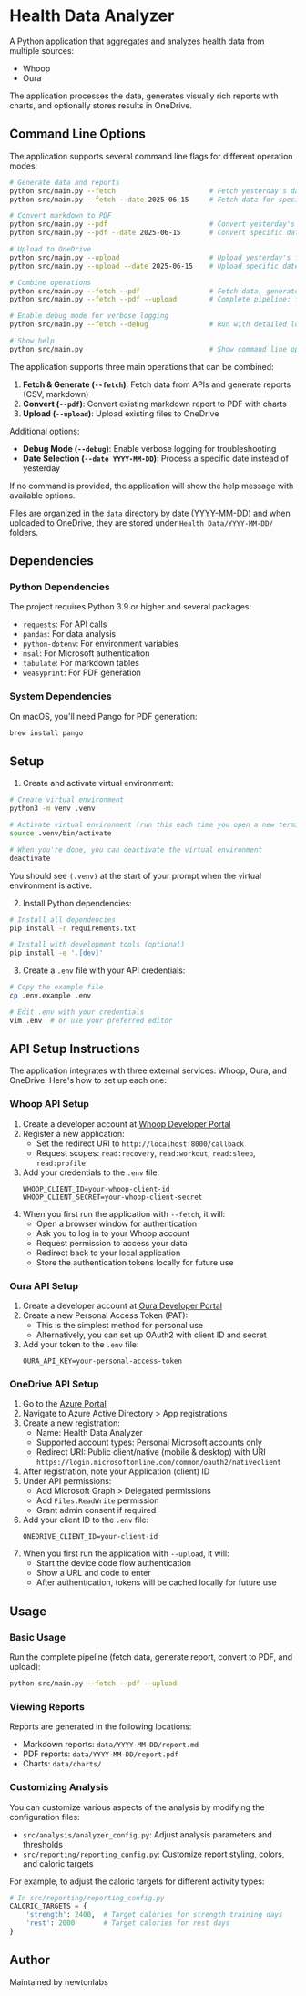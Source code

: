 # Health Data Analyzer

A Python application that aggregates and analyzes health data from multiple sources:
- Whoop
- Oura

The application processes the data, generates visually rich reports with charts, and optionally stores results in OneDrive.

## Command Line Options

The application supports several command line flags for different operation modes:

```bash
# Generate data and reports
python src/main.py --fetch                       # Fetch yesterday's data and generate report
python src/main.py --fetch --date 2025-06-15     # Fetch data for specific date

# Convert markdown to PDF
python src/main.py --pdf                         # Convert yesterday's report to PDF
python src/main.py --pdf --date 2025-06-15       # Convert specific date's report to PDF

# Upload to OneDrive
python src/main.py --upload                      # Upload yesterday's files to OneDrive
python src/main.py --upload --date 2025-06-15    # Upload specific date's files

# Combine operations
python src/main.py --fetch --pdf                 # Fetch data, generate report, and convert to PDF
python src/main.py --fetch --pdf --upload        # Complete pipeline: fetch, generate, convert, and upload

# Enable debug mode for verbose logging
python src/main.py --fetch --debug               # Run with detailed logging

# Show help
python src/main.py                               # Show command line options
```

The application supports three main operations that can be combined:
1. **Fetch & Generate (`--fetch`)**: Fetch data from APIs and generate reports (CSV, markdown)
2. **Convert (`--pdf`)**: Convert existing markdown report to PDF with charts
3. **Upload (`--upload`)**: Upload existing files to OneDrive

Additional options:
- **Debug Mode (`--debug`)**: Enable verbose logging for troubleshooting
- **Date Selection (`--date YYYY-MM-DD`)**: Process a specific date instead of yesterday

If no command is provided, the application will show the help message with available options.

Files are organized in the `data` directory by date (YYYY-MM-DD) and when uploaded to OneDrive, they are stored under `Health Data/YYYY-MM-DD/` folders.

## Dependencies

### Python Dependencies
The project requires Python 3.9 or higher and several packages:
- `requests`: For API calls
- `pandas`: For data analysis
- `python-dotenv`: For environment variables
- `msal`: For Microsoft authentication
- `tabulate`: For markdown tables
- `weasyprint`: For PDF generation

### System Dependencies
On macOS, you'll need Pango for PDF generation:
```bash
brew install pango
```

## Setup

1. Create and activate virtual environment:
```bash
# Create virtual environment
python3 -m venv .venv

# Activate virtual environment (run this each time you open a new terminal)
source .venv/bin/activate

# When you're done, you can deactivate the virtual environment
deactivate
```

You should see `(.venv)` at the start of your prompt when the virtual environment is active.

2. Install Python dependencies:
```bash
# Install all dependencies
pip install -r requirements.txt

# Install with development tools (optional)
pip install -e '.[dev]'
```

3. Create a `.env` file with your API credentials:
```bash
# Copy the example file
cp .env.example .env

# Edit .env with your credentials
vim .env  # or use your preferred editor
```

## API Setup Instructions

The application integrates with three external services: Whoop, Oura, and OneDrive. Here's how to set up each one:

### Whoop API Setup

1. Create a developer account at [Whoop Developer Portal](https://developer.whoop.com/)
2. Register a new application:
   - Set the redirect URI to `http://localhost:8000/callback`
   - Request scopes: `read:recovery`, `read:workout`, `read:sleep`, `read:profile`
3. Add your credentials to the `.env` file:
   ```
   WHOOP_CLIENT_ID=your-whoop-client-id
   WHOOP_CLIENT_SECRET=your-whoop-client-secret
   ```
4. When you first run the application with `--fetch`, it will:
   - Open a browser window for authentication
   - Ask you to log in to your Whoop account
   - Request permission to access your data
   - Redirect back to your local application
   - Store the authentication tokens locally for future use

### Oura API Setup

1. Create a developer account at [Oura Developer Portal](https://cloud.ouraring.com/developer)
2. Create a new Personal Access Token (PAT):
   - This is the simplest method for personal use
   - Alternatively, you can set up OAuth2 with client ID and secret
3. Add your token to the `.env` file:
   ```
   OURA_API_KEY=your-personal-access-token
   ```

### OneDrive API Setup

1. Go to the [Azure Portal](https://portal.azure.com)
2. Navigate to Azure Active Directory > App registrations
3. Create a new registration:
   - Name: Health Data Analyzer
   - Supported account types: Personal Microsoft accounts only
   - Redirect URI: Public client/native (mobile & desktop) with URI `https://login.microsoftonline.com/common/oauth2/nativeclient`
4. After registration, note your Application (client) ID
5. Under API permissions:
   - Add Microsoft Graph > Delegated permissions
   - Add `Files.ReadWrite` permission
   - Grant admin consent if required
6. Add your client ID to the `.env` file:
   ```
   ONEDRIVE_CLIENT_ID=your-client-id
   ```
7. When you first run the application with `--upload`, it will:
   - Start the device code flow authentication
   - Show a URL and code to enter
   - After authentication, tokens will be cached locally for future use

## Usage

### Basic Usage

Run the complete pipeline (fetch data, generate report, convert to PDF, and upload):
```bash
python src/main.py --fetch --pdf --upload
```

### Viewing Reports

Reports are generated in the following locations:
- Markdown reports: `data/YYYY-MM-DD/report.md`
- PDF reports: `data/YYYY-MM-DD/report.pdf`
- Charts: `data/charts/`

### Customizing Analysis

You can customize various aspects of the analysis by modifying the configuration files:

- `src/analysis/analyzer_config.py`: Adjust analysis parameters and thresholds
- `src/reporting/reporting_config.py`: Customize report styling, colors, and caloric targets

For example, to adjust the caloric targets for different activity types:

```python
# In src/reporting/reporting_config.py
CALORIC_TARGETS = {
    'strength': 2400,  # Target calories for strength training days
    'rest': 2000       # Target calories for rest days
}
```

## Author

Maintained by newtonlabs
